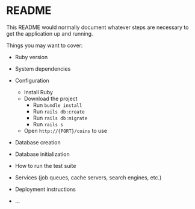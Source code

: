 # README

This README would normally document whatever steps are necessary to get the
application up and running.

Things you may want to cover:

* Ruby version

* System dependencies

* Configuration

  * Install Ruby
  * Download the project
    * Run ```bundle install```
    * Run ```rails db:create```
    * Run ```rails db:migrate```
    * Run ```rails s```
  * Open ```http://{PORT}/coins``` to use

* Database creation

* Database initialization

* How to run the test suite

* Services (job queues, cache servers, search engines, etc.)

* Deployment instructions

* ...
